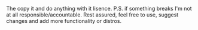 The copy it and do anything with it lisence.
P.S. if something breaks I'm not at all responsible/accountable. Rest assured, feel free to use, suggest changes and add more functionality or distros.
